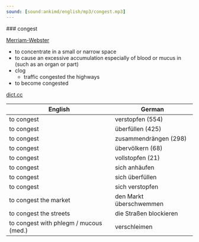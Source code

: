 ```yaml
---
sound: [sound:ankimd/english/mp3/congest.mp3]
---
```


\### congest

[Merriam-Webster](https://www.merriam-webster.com/dictionary/congest)

- to concentrate in a small or narrow space
- to cause an excessive accumulation especially of blood or mucus in (such as an organ or part)
- clog
    - traffic congested the highways
- to become congested

[dict.cc](https://www.dict.cc/congest)

| English        | German       |
| -------------- | ------------ |
| to congest | verstopfen (554) |
| to congest | überfüllen (425) |
| to congest | zusammendrängen (298) |
| to congest | übervölkern (68) |
| to congest | vollstopfen (21) |
| to congest | sich anhäufen |
| to congest | sich überfüllen |
| to congest | sich verstopfen |
| to congest the market | den Markt überschwemmen |
| to congest the streets | die Straßen blockieren |
| to congest with phlegm / mucous (med.) | verschleimen |
